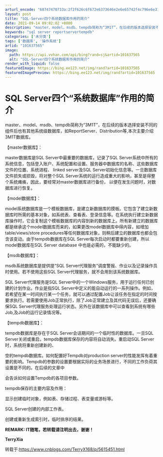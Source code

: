 ```yaml
---
arturl_encode: "68747470733a:2f2f626c6f672e6373646e2e6e65742f4c796e6e313131372f:61727469636c652f64657461696c732f313031363337353635"
layout: post
title: "SQL-Server四个系统数据库作用的简介"
date: 2021-09-14 09:02:02 +0800
description: "master、model、msdb、tempdb简称为“3M1T”，在后续的版本选择安装不同的组件后"
keywords: "sql server reportservertempdb"
categories: ['未分类']
tags: ['数据库', '操作系统']
artid: "101637565"
image:
  path: https://api.vvhan.com/api/bing?rand=sj&artid=101637565
  alt: "SQL-Server四个系统数据库作用的简介"
render_with_liquid: false
featuredImage: https://bing.ee123.net/img/rand?artid=101637565
featuredImagePreview: https://bing.ee123.net/img/rand?artid=101637565
---
```


# SQL Server四个“系统数据库”作用的简介

master、model、msdb、tempdb简称为“3M1T”，在后续的版本选择安装不同的组件后也有其他系统级数据库，如ReportServer、Distribution等,本次主要介绍3M1T数据库。

【master数据库】：
  
master数据库是SQL Server中最重要的数据库，记录了SQL Server系统中所有的系统信息，包括登入账户、系统配置和设置、服务器中数据库的名称、这些数据库文件的位置、系统进程、 linked server及SQL Server初始化信息等。一旦数据库文件损失或损毁，将对整个SQL Server系统的运行造成重大的影响，甚至是得整个系统瘫痪，因此，要经常对master数据库进行备份， 以便在发生问题时，对数据库进行恢复。

【model数据库】：
  
model系统数据库是一个模板数据库，是建立新数据库的摸板。它包含了建立新数据库时所需的基本对象，如系统表、查看表、登录信息等。在系统执行建立新数据库操作时，它会复制这个模板数据库的内容到新的数据库上。所有新建立的数据库都是继承这个model数据库而来的，如果更改model数据库中得内容，如增加table/views/store procedures等任何数据库对象，则稍后建立的数据库也都会包含该变动。由于tempdb数据库在SQL Server每次启动时都要重新创建，所以model数据库在SQL Server database 中也是必需的，不能缺少的。

【msdb数据库】：
  
msdb系统数据库是提供提“SQL Server代理服务”调度警报、作业以及记录操作员时使用。若不使用这些SQL Server代理服务，就不会用到该系统数据库。
  
SQL Server代理服务是SQL Server中的一个Windows服务，用于运行任何已创建的计划作业。作业是指SQL Server中定义的能自动运行的一系列操作。例如，若希望在某一时间执行某一个任务，就可以通过配置Job让该任务在指定的时间按要求执行。若需要使用Job正常执行，除了Job正常建立及其代码无误后，还要确保SQL Server代理服务处理运行状态。另外在该数据库中可以查看到系统有哪些Job,及Job的运行记录情况等。

【tempdb数据库】：
  
tempdb数据库是存在于SQL Server会话期间的一个临时性的数据库。一旦SQL Server关闭或重启，tempdb数据库保存的内容将自动消失。重启动SQL Server时，系统将重新创建新的、
  
空的tempdb数据库。如何配置好Tempdb对production server的性能发挥有着重要的影响。Tempdb的参数的设置要根据实际的业务场景进行，不同的工作负荷其设置是不同的。在后续的文章中
  
会告诉如何设置Tempdb的各项目参数。

tempdb保存的主要内容及作用：
  
显示创建临时对象，例如表、存储过程、表变量或游标等。
  
SQL Server创建的内部工作表。
  
创建或重新生成索引时，临时排序的结果。

**REMARK: IT随笔，若转载请注明出去，谢谢！**

**TerryXia**

转载于:https://www.cnblogs.com/TerryX168/p/5615451.html